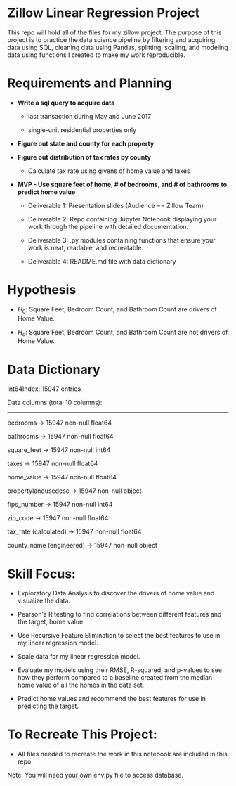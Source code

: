 # Zillow Linear Regression Project

This repo will hold all of the files for my zillow project. The purpose of this project is to practice the data science pipeline by filtering and acquiring data using SQL, cleaning data using Pandas, splitting, scaling, and modeling data using functions I created to make my work reproducible. 

# Requirements and Planning

- **Write a sql query to acquire data**

    - last transaction during May and June 2017
    
    - single-unit residential properties only
    

- **Figure out state and county for each property**


- **Figure out distribution of tax rates by county**

    - Calculate tax rate using givens of home value and taxes
    
    
- **MVP - Use square feet of home, # of bedrooms, and # of bathrooms to predict home value**

    - Deliverable 1: Presentation slides (Audience == Zillow Team)
    
    - Deliverable 2: Repo containing Jupyter Notebook displaying your work through the pipeline with detailed documentation.
    
    - Deliverable 3: .py modules containing functions that ensure your work is neat, readable, and recreatable.
    
    - Deliverable 4: README.md file with data dictionary

# Hypothesis 
    
- $H_0$: Square Feet, Bedroom Count, and Bathroom Count are drivers of Home Value.

- $H_a$: Square Feet, Bedroom Count, and Bathroom Count are not drivers of Home Value.

# Data Dictionary

Int64Index: 15947 entries

Data columns (total 10 columns):
____
bedrooms      ->  15947 non-null float64

bathrooms     ->    15947 non-null float64

square_feet   ->   15947 non-null int64

taxes         ->  15947 non-null float64

home_value    ->          15947 non-null float64

propertylandusedesc  -> 15947 non-null object

fips_number   ->         15947 non-null int64

zip_code            ->   15947 non-null float64

tax_rate (calculated)  ->    15947 non-null float64

county_name  (engineered) ->  15947 non-null object

# Skill Focus:

- Exploratory Data Analysis to discover the drivers of home value and visualize the data.

- Pearson's R testing to find correlations between different features and the target, home value.

- Use Recursive Feature Elimination to select the best features to use in my linear regression model.

- Scale data for my linear regression model.

- Evaluate my models using their RMSE, R-squared, and p-values to see how they perform compared to a baseline created from the median home value of all the homes in the data set.

- Predict home values and recommend the best features for use in predicting the target.

# To Recreate This Project:

- All files needed to recreate the work in this notebook are included in this repo.

Note: You will need your own env.py file to access database.

